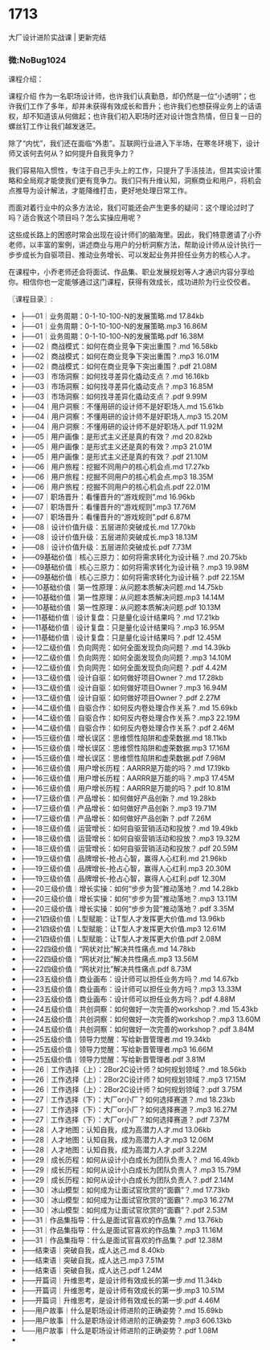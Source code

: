 # 1713
大厂设计进阶实战课 | 更新完结
### 微:NoBug1024 


课程介绍：

课程介绍
作为一名职场设计师，也许我们认真勤恳，却仍然是一位“小透明”；也许我们工作了多年，却并未获得有效成长和晋升；也许我们也想获得业务上的话语权，却不知道该从何做起；也许我们初入职场时还对设计饱含热情，但日复一日的螺丝钉工作让我们越发迷茫。

除了“内忧”，我们还在面临“外患”。互联网行业进入下半场，在寒冬环境下，设计师又该何去何从？如何提升自我竞争力？

我们容易陷入惯性，专注于自己手头上的工作，只提升了手活技法，但其实设计策略和全局观才能使我们更有竞争力。我们只有升维认知，洞察商业和用户，将机会点推导为设计解法，才能降维打击，更好地处理日常工作。

而面对着行业中的众多方法论，我们可能还会产生更多的疑问：这个理论过时了吗？适合我这个项目吗？怎么实操应用呢？

这些成长路上的困惑时常会出现在设计师们的脑海里。因此，我们特意邀请了小乔老师，以丰富的案例，讲述商业与用户的分析洞察方法，帮助设计师从设计执行一步步成长为自驱项目、推动业务增长、可以发起业务并担任业务方的核心人才。

在课程中，小乔老师还会将面试、作品集、职业发展规划等人才通识内容分享给你。相信你也一定能够通过这门课程，获得有效成长，成功进阶为行业佼佼者。

〖课程目录〗:

- ├──01｜业务周期：0-1-10-100-N的发展策略.md  17.84kb
- ├──01｜业务周期：0-1-10-100-N的发展策略.mp3  16.86M
- ├──01｜业务周期：0-1-10-100-N的发展策略.pdf  16.38M
- ├──02｜商战模式：如何在商业竞争下突出重围？.md  16.58kb
- ├──02｜商战模式：如何在商业竞争下突出重围？.mp3  16.01M
- ├──02｜商战模式：如何在商业竞争下突出重围？.pdf  21.08M
- ├──03｜市场洞察：如何找寻差异化撬动支点？.md  16.16kb
- ├──03｜市场洞察：如何找寻差异化撬动支点？.mp3  16.85M
- ├──03｜市场洞察：如何找寻差异化撬动支点？.pdf  9.99M
- ├──04｜用户洞察：不懂用研的设计师不是好职场人.md  15.61kb
- ├──04｜用户洞察：不懂用研的设计师不是好职场人.mp3  15.20M
- ├──04｜用户洞察：不懂用研的设计师不是好职场人.pdf  11.92M
- ├──05｜用户画像：是形式主义还是真的有效？.md  20.82kb
- ├──05｜用户画像：是形式主义还是真的有效？.mp3  21.01M
- ├──05｜用户画像：是形式主义还是真的有效？.pdf  21.10M
- ├──06｜用户旅程：挖掘不同用户的核心机会点.md  17.27kb
- ├──06｜用户旅程：挖掘不同用户的核心机会点.mp3  18.35M
- ├──06｜用户旅程：挖掘不同用户的核心机会点.pdf  22.01M
- ├──07｜职场晋升：看懂晋升的“游戏规则”.md  16.96kb
- ├──07｜职场晋升：看懂晋升的“游戏规则”.mp3  17.76M
- ├──07｜职场晋升：看懂晋升的“游戏规则”.pdf  6.87M
- ├──08｜设计价值升级：五层进阶突破成长.md  17.70kb
- ├──08｜设计价值升级：五层进阶突破成长.mp3  18.13M
- ├──08｜设计价值升级：五层进阶突破成长.pdf  7.73M
- ├──09基础价值｜核心三原力：如何将需求转化为设计稿？.md  20.75kb
- ├──09基础价值｜核心三原力：如何将需求转化为设计稿？.mp3  19.98M
- ├──09基础价值｜核心三原力：如何将需求转化为设计稿？.pdf  22.15M
- ├──10基础价值｜第一性原理：从问题本质解决问题.md  14.75kb
- ├──10基础价值｜第一性原理：从问题本质解决问题.mp3  14.14M
- ├──10基础价值｜第一性原理：从问题本质解决问题.pdf  10.13M
- ├──11基础价值｜设计复盘：只是量化设计结果吗？.md  17.21kb
- ├──11基础价值｜设计复盘：只是量化设计结果吗？.mp3  16.95M
- ├──11基础价值｜设计复盘：只是量化设计结果吗？.pdf  12.45M
- ├──12二级价值｜负向网兜：如何全面发现负向问题？.md  14.39kb
- ├──12二级价值｜负向网兜：如何全面发现负向问题？.mp3  14.10M
- ├──12二级价值｜负向网兜：如何全面发现负向问题？.pdf  4.42M
- ├──13二级价值｜设计自驱：如何做好项目Owner？.md  17.28kb
- ├──13二级价值｜设计自驱：如何做好项目Owner？.mp3  16.94M
- ├──13二级价值｜设计自驱：如何做好项目Owner？.pdf  2.27M
- ├──14二级价值｜自驱合作：如何反内卷处理合作关系？.md  15.69kb
- ├──14二级价值｜自驱合作：如何反内卷处理合作关系？.mp3  22.19M
- ├──14二级价值｜自驱合作：如何反内卷处理合作关系？.pdf  2.46M
- ├──15三级价值｜增长误区：思维惯性陷阱和虚荣数据.md  18.11kb
- ├──15三级价值｜增长误区：思维惯性陷阱和虚荣数据.mp3  17.16M
- ├──15三级价值｜增长误区：思维惯性陷阱和虚荣数据.pdf  7.98M
- ├──16三级价值｜用户增长历程：AARRR是万能的吗？.md  17.19kb
- ├──16三级价值｜用户增长历程：AARRR是万能的吗？.mp3  17.45M
- ├──16三级价值｜用户增长历程：AARRR是万能的吗？.pdf  10.81M
- ├──17三级价值｜产品增长：如何做好产品创新？.md  19.28kb
- ├──17三级价值｜产品增长：如何做好产品创新？.mp3  19.71M
- ├──17三级价值｜产品增长：如何做好产品创新？.pdf  7.26M
- ├──18三级价值｜运营增长：如何自驱营销活动和投放？.md  19.49kb
- ├──18三级价值｜运营增长：如何自驱营销活动和投放？.mp3  19.32M
- ├──18三级价值｜运营增长：如何自驱营销活动和投放？.pdf  20.59M
- ├──19三级价值｜品牌增长-抢占心智，赢得人心红利.md  21.96kb
- ├──19三级价值｜品牌增长-抢占心智，赢得人心红利.mp3  20.30M
- ├──19三级价值｜品牌增长-抢占心智，赢得人心红利.pdf  12.30M
- ├──20三级价值｜增长实操：如何“步步为营”推动落地？.md  14.28kb
- ├──20三级价值｜增长实操：如何“步步为营”推动落地？.mp3  13.11M
- ├──20三级价值｜增长实操：如何“步步为营”推动落地？.pdf  3.35M
- ├──21四级价值｜L型赋能：让T型人才发挥更大价值.md  13.96kb
- ├──21四级价值｜L型赋能：让T型人才发挥更大价值.mp3  12.61M
- ├──21四级价值｜L型赋能：让T型人才发挥更大价值.pdf  2.08M
- ├──22四级价值｜“网状对比”解决共性痛点.md  14.78kb
- ├──22四级价值｜“网状对比”解决共性痛点.mp3  13.56M
- ├──22四级价值｜“网状对比”解决共性痛点.pdf  8.73M
- ├──23五级价值｜商业画布：设计师可以担任业务方吗？.md  14.67kb
- ├──23五级价值｜商业画布：设计师可以担任业务方吗？.mp3  13.33M
- ├──23五级价值｜商业画布：设计师可以担任业务方吗？.pdf  4.88M
- ├──24五级价值｜共创洞察：如何做好一次完善的workshop？.md  15.43kb
- ├──24五级价值｜共创洞察：如何做好一次完善的workshop？.mp3  13.60M
- ├──24五级价值｜共创洞察：如何做好一次完善的workshop？.pdf  3.84M
- ├──25五级价值｜领导力觉醒：写给新晋管理者.md  19.34kb
- ├──25五级价值｜领导力觉醒：写给新晋管理者.mp3  16.66M
- ├──25五级价值｜领导力觉醒：写给新晋管理者.pdf  3.81M
- ├──26｜工作选择（上）：2Bor2C设计师？如何规划领域？.md  18.56kb
- ├──26｜工作选择（上）：2Bor2C设计师？如何规划领域？.mp3  17.15M
- ├──26｜工作选择（上）：2Bor2C设计师？如何规划领域？.pdf  3.75M
- ├──27｜工作选择（下）：大厂or小厂？如何选择赛道？.md  18.23kb
- ├──27｜工作选择（下）：大厂or小厂？如何选择赛道？.mp3  16.27M
- ├──27｜工作选择（下）：大厂or小厂？如何选择赛道？.pdf  7.37M
- ├──28｜人才地图：认知自我，成为高潜力人才.md  13.06kb
- ├──28｜人才地图：认知自我，成为高潜力人才.mp3  12.06M
- ├──28｜人才地图：认知自我，成为高潜力人才.pdf  3.22M
- ├──29｜成长历程：如何从设计小白成长为团队负责人？.md  16.49kb
- ├──29｜成长历程：如何从设计小白成长为团队负责人？.mp3  15.79M
- ├──29｜成长历程：如何从设计小白成长为团队负责人？.pdf  2.14M
- ├──30｜冰山模型：如何成为让面试官欣赏的“面霸”？.md  17.73kb
- ├──30｜冰山模型：如何成为让面试官欣赏的“面霸”？.mp3  16.27M
- ├──30｜冰山模型：如何成为让面试官欣赏的“面霸”？.pdf  2.53M
- ├──31｜作品集指导：什么是面试官喜欢的作品集？.md  13.76kb
- ├──31｜作品集指导：什么是面试官喜欢的作品集？.mp3  11.16M
- ├──31｜作品集指导：什么是面试官喜欢的作品集？.pdf  12.38M
- ├──结束语｜突破自我，成人达己.md  8.40kb
- ├──结束语｜突破自我，成人达己.mp3  7.51M
- ├──结束语｜突破自我，成人达己.pdf  1.24M
- ├──开篇词｜升维思考，是设计师有效成长的第一步.md  11.34kb
- ├──开篇词｜升维思考，是设计师有效成长的第一步.mp3  10.51M
- ├──开篇词｜升维思考，是设计师有效成长的第一步.pdf  4.46M
- ├──用户故事｜什么是职场设计师进阶的正确姿势？.md  15.69kb
- ├──用户故事｜什么是职场设计师进阶的正确姿势？.mp3  606.13kb
- └──用户故事｜什么是职场设计师进阶的正确姿势？.pdf  1.08M
- 
